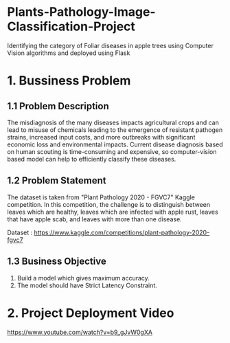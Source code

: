 # Plants-Pathology-Image-Classification-Project
Identifying the category of Foliar diseases in apple trees using Computer Vision algorithms and deployed using Flask

# 1. Bussiness Problem

## 1.1 Problem Description
The misdiagnosis of the many diseases impacts agricultural crops and can lead to misuse of chemicals leading to the emergence of resistant pathogen strains, increased input costs, and more outbreaks with significant economic loss and environmental impacts. Current disease diagnosis based on human scouting is time-consuming and expensive, so computer-vision based model can help to efficiently classify these diseases.

## 1.2 Problem Statement
The dataset is taken from "Plant Pathology 2020 - FGVC7" Kaggle competition. In this competition, the challenge is to distinguish between leaves which are healthy, leaves which are infected with apple rust, leaves that have apple scab, and leaves with more than one disease.

Dataset : https://www.kaggle.com/competitions/plant-pathology-2020-fgvc7

## 1.3 Business Objective
1. Build a model which gives maximum accuracy.
2. The model should have Strict Latency Constraint.

# 2. Project Deployment Video 
https://www.youtube.com/watch?v=b9_gJvW0gXA
